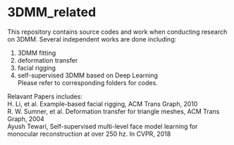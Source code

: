 # 3DMM_related
This repository contains source codes and work when conducting research on 3DMM. 
Several independent works are done including: 
  1. 3DMM fitting
  2. deformation transfer 
  3. facial rigging 
  4. self-supervised 3DMM based on Deep Learning   
Please refer to corresponding folders for codes.

Relavant Papers includes: <br>
   H. Li, et al. Example-based facial rigging, ACM Trans Graph, 2010<br>
   R. W. Sumner, et al. Deformation transfer for triangle meshes, ACM Trans Graph, 2004<br>
   Ayush Tewari, Self-supervised multi-level face model learning for monocular reconstruction at over 250 hz. In CVPR, 2018
 


